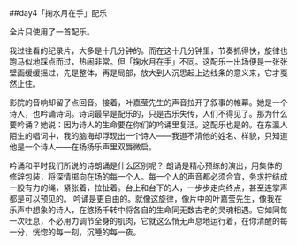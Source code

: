 ##day4「掬水月在手」配乐

全片只使用了一首配乐。

我过往看的纪录片，大多是十几分钟的。而在这十几分钟里，节奏抓得快，旋律也跑马似地踩点而过，热闹非常。但「掬水月在手」不同。这配乐一出场便是一张张壁画缓缓摇过，先是整体，再是局部，放大到人沉思起上边线条的意义来，它才戛然止住。

影院的音响却留了点回音。接着，叶嘉莹先生的声音拉开了叙事的帷幕。她是一个诗人，也吟诵诗词。诗词最早是配乐的，只是古乐失传，人们不得见了。那为什么要吟诵？她说：因为诗人的生命要在你们的吟诵里复活。这配乐也是的。在东瀛人陌生的唱词中，我的脑海却浮现出一个诗人——我道不清他的姓名、样貌，只知道他是一个诗人——在扬扬乐声里双唇微启。

吟诵和平时我们所说的诗朗诵是什么区别呢？
朗诵是精心预练的演出，用集体的修辞包装，将深情掷向在场的每一个人。每一个人的声音都必须合宜，务求拧结成一股有力的绳，紧张着，拉扯着。台上和台下的人，一步步走向终点，甚至连掌声都是可以预见的。
吟诵是更自由的。就像这旋律，像片中的叶嘉莹先生，像我在乐声中想象的诗人，在悠扬千转中将各自的生命同无数古老的灵魂相遇。它如同每一次吐息，不必用力调节全身的肌肉，它就这么悄无声息地运行着，在你清醒的每一分，恍惚的每一刻，沉睡的每一夜。

